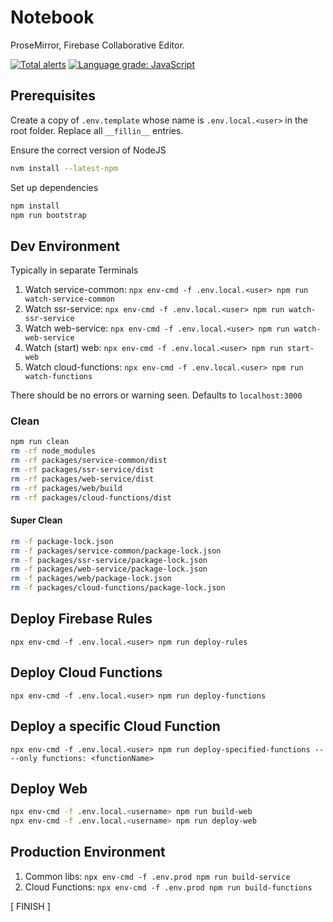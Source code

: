 # Notebook

ProseMirror, Firebase Collaborative Editor.

[![Total alerts](https://img.shields.io/lgtm/alerts/g/UreekaBiz/notebook.svg?logo=lgtm&logoWidth=18)](https://lgtm.com/projects/g/UreekaBiz/notebook/alerts/)
[![Language grade: JavaScript](https://img.shields.io/lgtm/grade/javascript/g/UreekaBiz/notebook.svg?logo=lgtm&logoWidth=18)](https://lgtm.com/projects/g/UreekaBiz/notebook/context:javascript)

## Prerequisites
Create a copy of `.env.template` whose name is `.env.local.<user>` in the root folder. Replace all `__fillin__` entries.

Ensure the correct version of NodeJS

```bash
nvm install --latest-npm
```

Set up dependencies
```bash
npm install
npm run bootstrap
```

## Dev Environment

Typically in separate Terminals
1. Watch service-common:  `npx env-cmd -f .env.local.<user> npm run watch-service-common`
2. Watch ssr-service:     `npx env-cmd -f .env.local.<user> npm run watch-ssr-service`
3. Watch web-service:     `npx env-cmd -f .env.local.<user> npm run watch-web-service`
4. Watch (start) web:     `npx env-cmd -f .env.local.<user> npm run start-web`
5. Watch cloud-functions: `npx env-cmd -f .env.local.<user> npm run watch-functions`

There should be no errors or warning seen.
Defaults to `localhost:3000`

### Clean

```bash
npm run clean
rm -rf node_modules
rm -rf packages/service-common/dist
rm -rf packages/ssr-service/dist
rm -rf packages/web-service/dist
rm -rf packages/web/build
rm -rf packages/cloud-functions/dist
```

#### Super Clean

```bash
rm -f package-lock.json
rm -f packages/service-common/package-lock.json
rm -f packages/ssr-service/package-lock.json
rm -f packages/web-service/package-lock.json
rm -f packages/web/package-lock.json
rm -f packages/cloud-functions/package-lock.json
```

## Deploy Firebase Rules
`npx env-cmd -f .env.local.<user> npm run deploy-rules`

## Deploy Cloud Functions
`npx env-cmd -f .env.local.<user> npm run deploy-functions`

## Deploy a specific Cloud Function
`npx env-cmd -f .env.local.<user> npm run deploy-specified-functions -- --only functions: <functionName> `

## Deploy Web
```bash
npx env-cmd -f .env.local.<username> npm run build-web
npx env-cmd -f .env.local.<username> npm run deploy-web
```

## Production Environment

1. Common libs:     `npx env-cmd -f .env.prod npm run build-service`
2. Cloud Functions: `npx env-cmd -f .env.prod npm run build-functions`

[ FINISH ]

